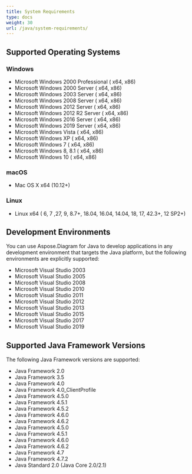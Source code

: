 ```yaml
---
title: System Requirements
type: docs
weight: 30
url: /java/system-requirements/
---
```


## **Supported Operating Systems**
### **Windows**
- Microsoft Windows 2000 Professional ( x64, x86)
- Microsoft Windows 2000 Server ( x64, x86)
- Microsoft Windows 2003 Server ( x64, x86)
- Microsoft Windows 2008 Server ( x64, x86)
- Microsoft Windows 2012 Server ( x64, x86)
- Microsoft Windows 2012 R2 Server ( x64, x86)
- Microsoft Windows 2016 Server ( x64, x86)
- Microsoft Windows 2019 Server ( x64, x86)
- Microsoft Windows Vista ( x64, x86)
- Microsoft Windows XP ( x64, x86)
- Microsoft Windows 7 ( x64, x86)
- Microsoft Windows 8, 8.1 ( x64, x86)
- Microsoft Windows 10 ( x64, x86)
### **macOS**
- Mac OS X x64 (10.12+) 
### **Linux**
- Linux x64 ( 6, 7 ,27, 9, 8.7+, 18.04, 16.04, 14.04, 18, 17, 42.3+, 12 SP2+)
## **Development Environments**
You can use Aspose.Diagram for Java to develop applications in any development environment that targets the Java platform, but the following environments are explicitly supported:

- Microsoft Visual Studio 2003
- Microsoft Visual Studio 2005
- Microsoft Visual Studio 2008
- Microsoft Visual Studio 2010
- Microsoft Visual Studio 2011
- Microsoft Visual Studio 2012
- Microsoft Visual Studio 2013
- Microsoft Visual Studio 2015
- Microsoft Visual Studio 2017
- Microsoft Visual Studio 2019
## **Supported Java Framework Versions**
The following Java Framework versions are supported:

- Java Framework 2.0
- Java Framework 3.5
- Java Framework 4.0
- Java Framework 4.0_ClientProfile
- Java Framework 4.5.0
- Java Framework 4.5.1
- Java Framework 4.5.2
- Java Framework 4.6.0
- Java Framework 4.6.2
- Java Framework 4.5.0
- Java Framework 4.5.1
- Java Framework 4.6.0
- Java Framework 4.6.2
- Java Framework 4.7
- Java Framework 4.7.2
- Java Standard 2.0 (Java Core 2.0/2.1)
